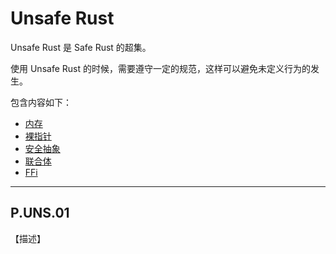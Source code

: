 # Unsafe Rust

Unsafe Rust 是 Safe Rust 的超集。

使用 Unsafe Rust 的时候，需要遵守一定的规范，这样可以避免未定义行为的发生。

包含内容如下：

- [内存](./unsafe_rust/mem.md)
- [裸指针](./unsafe_rust/raw_ptr.md)
- [安全抽象](./unsafe_rust/safe_abstract.md)
- [联合体](./unsafe_rust/union.md)
- [FFi](./unsafe_rust/ffi.md)



---



## P.UNS.01 

【描述】

